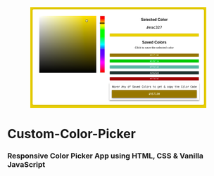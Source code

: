 <div align="center">
    <img src="img/preview.png" width="400">
</div>

# Custom-Color-Picker
### Responsive Color Picker App using HTML, CSS & Vanilla JavaScript